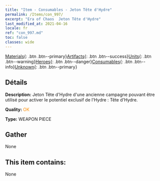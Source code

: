 ```yaml
---
title: "Item - Consumables - Jeton Tête d'Hydre"
permalink: /Items/con_997/
excerpt: "Era of Chaos  Jeton Tête d'Hydre"
last_modified_at: 2021-04-16
locale: fr
ref: "con_997.md"
toc: false
classes: wide
---
```

 [Materials](/fr/Items/){: .btn .btn--primary}[Artifacts](/fr/Items/Artifacts/){: .btn .btn--success}[Units](/fr/Items/Units/){: .btn .btn--warning}[Heroes](/fr/Items/Heroes/){: .btn .btn--danger}[Consumables](/fr/Items/Consumables/){: .btn .btn--info}[Unknown](/fr/Items/Unknown/){: .btn .btn--primary}

## Détails
 **Description:** Jeton Tête d'Hydre d'une ancienne campagne pouvant être utilisé pour activer le potentiel exclusif de l'Hydre : Tête d'Hydre.

 **Quality:** <span style="color: #FF8C00">OK</span>

 **Type:** WEAPON PIECE

## Gather

  None

## This item contains:

  None

